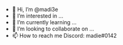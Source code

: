 - 👋 Hi, I’m @madi3e
- 👀 I’m interested in ...
- 🌱 I’m currently learning ...
- 💞️ I’m looking to collaborate on ...
- 📫 How to reach me Discord: madie#0142

<!---
madi3e/madi3e is a ✨ special ✨ repository because its `README.md` (this file) appears on your GitHub profile.
You can click the Preview link to take a look at your changes.
--->
